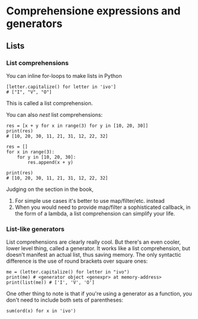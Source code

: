 # Comprehensione expressions and generators

## Lists

### List comprehensions

You can inline for-loops to make lists in Python

```
[letter.capitalize() for letter in 'ivo']
# ["I", "V", "O"]
```

This is called a list comprehension.

You can also _nest_ list comprehensions:

```
res = [x + y for x in range(3) for y in [10, 20, 30]]
print(res) 
# [10, 20, 30, 11, 21, 31, 12, 22, 32]

res = []
for x in range(3):
    for y in [10, 20, 30]:
        res.append(x + y)

print(res) 
# [10, 20, 30, 11, 21, 31, 12, 22, 32]
```


Judging on the section in the book,
1. For simple use cases it's better to use map/filter/etc. instead
2. When you would need to provide map/filter a sophisticated callback, in the form of a lambda, a list comprehension can simplify your life. 

### List-like generators

List comprehensions are clearly really cool. But there's an even cooler, lower level thing, called a generator. It works like a list comprehension, but doesn't manifest an actual list, thus saving memory. The only syntactic difference is the use of round brackets over square ones:

```
me = (letter.capitalize() for letter in "ivo")
print(me) # <generator object <genexpr> at memory-address>
print(list(me)) # ['I', 'V', 'O']
```

One other thing to note is that if you're using a generator as a function, you don't need to include both sets of parentheses:

```
sum(ord(x) for x in 'ivo')
```
